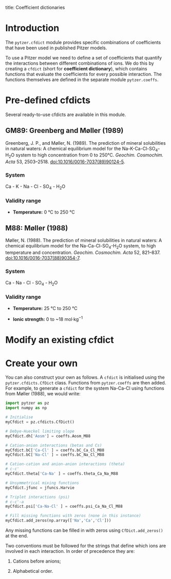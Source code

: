 title: Coefficient dictionaries

# Introduction

The `pytzer.cfdict` module provides specific combinations of coefficients that have been used in published Pitzer models.

To use a Pitzer model we need to define a set of coefficients that quantify the interactions between different combinations of ions. We do this by creating a `cfdict` (short for **coefficient dictionary**), which contains functions that evaluate the coefficients for every possible interaction. The functions themselves are defined in the separate module `pytzer.coeffs`.

# Pre-defined cfdicts

Several ready-to-use cfdicts are available in this module.

## GM89: Greenberg and Møller (1989)

Greenberg, J. P., and Møller, N. (1989). The prediction of mineral solubilities in natural waters: A chemical equilibrium model for the Na-K-Ca-Cl-SO<sub>4</sub>-H<sub>2</sub>O system to high concentration from 0 to 250°C. *Geochim. Cosmochim. Acta* 53, 2503–2518. <a href="https://doi.org/10.1016/0016-7037(89)90124-5">doi:10.1016/0016-7037(89)90124-5</a>.

### System

Ca - K - Na - Cl - SO<sub>4</sub> - H<sub>2</sub>O

### Validity range

  * **Temperature:** 0 °C to 250 °C


## M88: Møller (1988)

Møller, N. (1988). The prediction of mineral solubilities in natural waters: A chemical equilibrium model for the Na-Ca-Cl-SO<sub>4</sub>-H<sub>2</sub>O system, to high temperature and concentration. *Geochim. Cosmochim. Acta* 52, 821–837. <a href="https://doi.org/10.1016/0016-7037(88)90354-7">doi:10.1016/0016-7037(88)90354-7</a>.

### System

Ca - Na - Cl - SO<sub>4</sub> - H<sub>2</sub>O

### Validity range

  * **Temperature:** 25 °C to 250 °C

  * **Ionic strength:** 0 to ~18 mol·kg<sup>−1</sup>


# Modify an existing cfdict


# Create your own

You can also construct your own as follows. A `cfdict` is initialised using the `pytzer.cfdicts.CfDict` class. Functions from `pytzer.coeffs` are then added. For example, to generate a `cfdict` for the system Na-Ca-Cl using functions from Møller (1988), we would write:

```python
import pytzer as pz
import numpy as np

# Initialise
myCfdict = pz.cfdicts.CfDict()

# Debye-Hueckel limiting slope
myCfdict.dh['Aosm'] = coeffs.Aosm_M88

# Cation-anion interactions (betas and Cs)
myCfdict.bC['Ca-Cl' ] = coeffs.bC_Ca_Cl_M88
myCfdict.bC['Na-Cl' ] = coeffs.bC_Na_Cl_M88

# Cation-cation and anion-anion interactions (theta)
# c-c'
myCfdict.theta['Ca-Na' ] = coeffs.theta_Ca_Na_M88

# Unsymmetrical mixing functions
myCfdict.jfunc = jfuncs.Harvie

# Triplet interactions (psi)
# c-c'-a
myCfdict.psi['Ca-Na-Cl' ] = coeffs.psi_Ca_Na_Cl_M88

# Fill missing functions with zeros (none in this instance)
myCfdict.add_zeros(np.array(['Na','Ca','Cl']))
```

Any missing functions can be filled in with zeros using `CfDict.add_zeros()` at the end.

Two conventions must be followed for the strings that define which ions are involved in each interaction. In order of precedence they are:

  1. Cations before anions;

  1. Alphabetical order.
